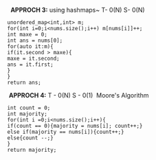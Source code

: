 ​
​
**APPROCH 3:**
using hashmaps~
T- 0(N)
S- 0(N)
​
```
unordered_map<int,int> m;
for(int i=0;i<nums.size();i++) m[nums[i]]++;
int maxe = 0;
int ans = nums[0];
for(auto it:m){
if(it.second > maxe){
maxe = it.second;
ans = it.first;
}
}
return ans;
```
​
**APPROCH 4:**
T - 0(N)
S - 0(1)
​
Moore's Algorithm
```
int count = 0;
int majority;
for(int i =0;i<nums.size();i++){
if(count == 0){majority = nums[i]; count++;}
else if(majority == nums[i]){count++;}
else{count --;}
}
return majority;
```
​